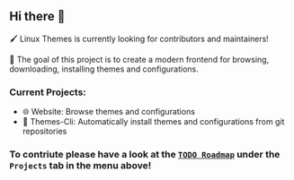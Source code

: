 ## Hi there 👋

🖌️ Linux Themes is currently looking for contributors and maintainers!

📨 The goal of this project is to create a modern frontend for browsing, downloading, installing themes and configurations.

### Current Projects:
- 🌐 Website: Browse themes and configurations
- 📩 Themes-Cli: Automatically install themes and configurations from git repositories

### To contriute please have a look at the [`TODO Roadmap`](https://github.com/orgs/linux-themes/projects/2) under the `Projects` tab in the menu above!

<!--
**Here are some ideas to get you started:**
🙋‍♀️ A short introduction - what is your organization all about?
🌈 Contribution guidelines - how can the community get involved?
👩‍💻 Useful resources - where can the community find your docs? Is there anything else the community should know?
🍿 Fun facts - what does your team eat for breakfast?
🧙 Remember, you can do mighty things with the power of [Markdown](https://docs.github.com/github/writing-on-github/getting-started-with-writing-and-formatting-on-github/basic-writing-and-formatting-syntax)
-->
